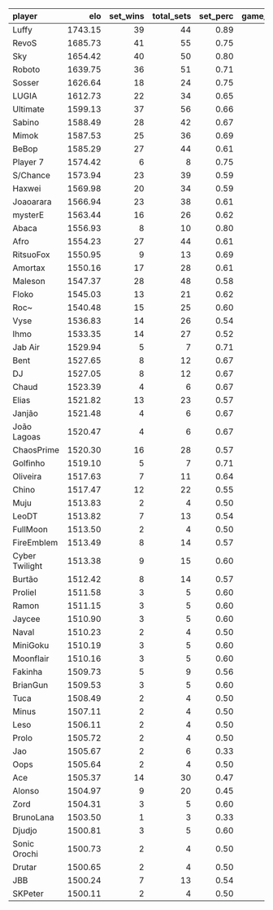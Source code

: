 <table>
<colgroup>
<col width="15%" />
<col width="8%" />
<col width="9%" />
<col width="11%" />
<col width="9%" />
<col width="10%" />
<col width="12%" />
<col width="10%" />
<col width="12%" />
</colgroup>
<thead>
<tr class="header">
<th align="left">player</th>
<th align="right">elo</th>
<th align="right">set_wins</th>
<th align="right">total_sets</th>
<th align="right">set_perc</th>
<th align="right">game_wins</th>
<th align="right">total_games</th>
<th align="right">game_perc</th>
<th align="right">tournaments</th>
</tr>
</thead>
<tbody>
<tr class="odd">
<td align="left">Luffy</td>
<td align="right">1743.15</td>
<td align="right">39</td>
<td align="right">44</td>
<td align="right">0.89</td>
<td align="right">104</td>
<td align="right">133</td>
<td align="right">0.78</td>
<td align="right">7</td>
</tr>
<tr class="even">
<td align="left">RevoS</td>
<td align="right">1685.73</td>
<td align="right">41</td>
<td align="right">55</td>
<td align="right">0.75</td>
<td align="right">110</td>
<td align="right">161</td>
<td align="right">0.68</td>
<td align="right">8</td>
</tr>
<tr class="odd">
<td align="left">Sky</td>
<td align="right">1654.42</td>
<td align="right">40</td>
<td align="right">50</td>
<td align="right">0.80</td>
<td align="right">100</td>
<td align="right">141</td>
<td align="right">0.71</td>
<td align="right">8</td>
</tr>
<tr class="even">
<td align="left">Roboto</td>
<td align="right">1639.75</td>
<td align="right">36</td>
<td align="right">51</td>
<td align="right">0.71</td>
<td align="right">94</td>
<td align="right">140</td>
<td align="right">0.67</td>
<td align="right">8</td>
</tr>
<tr class="odd">
<td align="left">Sosser</td>
<td align="right">1626.64</td>
<td align="right">18</td>
<td align="right">24</td>
<td align="right">0.75</td>
<td align="right">46</td>
<td align="right">69</td>
<td align="right">0.67</td>
<td align="right">3</td>
</tr>
<tr class="even">
<td align="left">LUGIA</td>
<td align="right">1612.73</td>
<td align="right">22</td>
<td align="right">34</td>
<td align="right">0.65</td>
<td align="right">58</td>
<td align="right">97</td>
<td align="right">0.60</td>
<td align="right">6</td>
</tr>
<tr class="odd">
<td align="left">Ultimate</td>
<td align="right">1599.13</td>
<td align="right">37</td>
<td align="right">56</td>
<td align="right">0.66</td>
<td align="right">95</td>
<td align="right">163</td>
<td align="right">0.58</td>
<td align="right">10</td>
</tr>
<tr class="even">
<td align="left">Sabino</td>
<td align="right">1588.49</td>
<td align="right">28</td>
<td align="right">42</td>
<td align="right">0.67</td>
<td align="right">65</td>
<td align="right">110</td>
<td align="right">0.59</td>
<td align="right">7</td>
</tr>
<tr class="odd">
<td align="left">Mimok</td>
<td align="right">1587.53</td>
<td align="right">25</td>
<td align="right">36</td>
<td align="right">0.69</td>
<td align="right">60</td>
<td align="right">104</td>
<td align="right">0.58</td>
<td align="right">6</td>
</tr>
<tr class="even">
<td align="left">BeBop</td>
<td align="right">1585.29</td>
<td align="right">27</td>
<td align="right">44</td>
<td align="right">0.61</td>
<td align="right">65</td>
<td align="right">110</td>
<td align="right">0.59</td>
<td align="right">9</td>
</tr>
<tr class="odd">
<td align="left">Player 7</td>
<td align="right">1574.42</td>
<td align="right">6</td>
<td align="right">8</td>
<td align="right">0.75</td>
<td align="right">17</td>
<td align="right">26</td>
<td align="right">0.65</td>
<td align="right">1</td>
</tr>
<tr class="even">
<td align="left">S/Chance</td>
<td align="right">1573.94</td>
<td align="right">23</td>
<td align="right">39</td>
<td align="right">0.59</td>
<td align="right">55</td>
<td align="right">90</td>
<td align="right">0.61</td>
<td align="right">8</td>
</tr>
<tr class="odd">
<td align="left">Haxwei</td>
<td align="right">1569.98</td>
<td align="right">20</td>
<td align="right">34</td>
<td align="right">0.59</td>
<td align="right">46</td>
<td align="right">78</td>
<td align="right">0.59</td>
<td align="right">7</td>
</tr>
<tr class="even">
<td align="left">Joaoarara</td>
<td align="right">1566.94</td>
<td align="right">23</td>
<td align="right">38</td>
<td align="right">0.61</td>
<td align="right">52</td>
<td align="right">91</td>
<td align="right">0.57</td>
<td align="right">8</td>
</tr>
<tr class="odd">
<td align="left">mysterE</td>
<td align="right">1563.44</td>
<td align="right">16</td>
<td align="right">26</td>
<td align="right">0.62</td>
<td align="right">41</td>
<td align="right">72</td>
<td align="right">0.57</td>
<td align="right">5</td>
</tr>
<tr class="even">
<td align="left">Abaca</td>
<td align="right">1556.93</td>
<td align="right">8</td>
<td align="right">10</td>
<td align="right">0.80</td>
<td align="right">20</td>
<td align="right">27</td>
<td align="right">0.74</td>
<td align="right">1</td>
</tr>
<tr class="odd">
<td align="left">Afro</td>
<td align="right">1554.23</td>
<td align="right">27</td>
<td align="right">44</td>
<td align="right">0.61</td>
<td align="right">63</td>
<td align="right">108</td>
<td align="right">0.58</td>
<td align="right">9</td>
</tr>
<tr class="even">
<td align="left">RitsuoFox</td>
<td align="right">1550.95</td>
<td align="right">9</td>
<td align="right">13</td>
<td align="right">0.69</td>
<td align="right">21</td>
<td align="right">32</td>
<td align="right">0.66</td>
<td align="right">2</td>
</tr>
<tr class="odd">
<td align="left">Amortax</td>
<td align="right">1550.16</td>
<td align="right">17</td>
<td align="right">28</td>
<td align="right">0.61</td>
<td align="right">39</td>
<td align="right">69</td>
<td align="right">0.57</td>
<td align="right">6</td>
</tr>
<tr class="even">
<td align="left">Maleson</td>
<td align="right">1547.37</td>
<td align="right">28</td>
<td align="right">48</td>
<td align="right">0.58</td>
<td align="right">65</td>
<td align="right">114</td>
<td align="right">0.57</td>
<td align="right">10</td>
</tr>
<tr class="odd">
<td align="left">Floko</td>
<td align="right">1545.03</td>
<td align="right">13</td>
<td align="right">21</td>
<td align="right">0.62</td>
<td align="right">29</td>
<td align="right">50</td>
<td align="right">0.58</td>
<td align="right">5</td>
</tr>
<tr class="even">
<td align="left">Roc~</td>
<td align="right">1540.48</td>
<td align="right">15</td>
<td align="right">25</td>
<td align="right">0.60</td>
<td align="right">36</td>
<td align="right">65</td>
<td align="right">0.55</td>
<td align="right">5</td>
</tr>
<tr class="odd">
<td align="left">Vyse</td>
<td align="right">1536.83</td>
<td align="right">14</td>
<td align="right">26</td>
<td align="right">0.54</td>
<td align="right">33</td>
<td align="right">60</td>
<td align="right">0.55</td>
<td align="right">6</td>
</tr>
<tr class="even">
<td align="left">Ihmo</td>
<td align="right">1533.35</td>
<td align="right">14</td>
<td align="right">27</td>
<td align="right">0.52</td>
<td align="right">34</td>
<td align="right">66</td>
<td align="right">0.52</td>
<td align="right">7</td>
</tr>
<tr class="odd">
<td align="left">Jab Air</td>
<td align="right">1529.94</td>
<td align="right">5</td>
<td align="right">7</td>
<td align="right">0.71</td>
<td align="right">13</td>
<td align="right">20</td>
<td align="right">0.65</td>
<td align="right">1</td>
</tr>
<tr class="even">
<td align="left">Bent</td>
<td align="right">1527.65</td>
<td align="right">8</td>
<td align="right">12</td>
<td align="right">0.67</td>
<td align="right">17</td>
<td align="right">29</td>
<td align="right">0.59</td>
<td align="right">2</td>
</tr>
<tr class="odd">
<td align="left">DJ</td>
<td align="right">1527.05</td>
<td align="right">8</td>
<td align="right">12</td>
<td align="right">0.67</td>
<td align="right">16</td>
<td align="right">27</td>
<td align="right">0.59</td>
<td align="right">2</td>
</tr>
<tr class="even">
<td align="left">Chaud</td>
<td align="right">1523.39</td>
<td align="right">4</td>
<td align="right">6</td>
<td align="right">0.67</td>
<td align="right">8</td>
<td align="right">12</td>
<td align="right">0.67</td>
<td align="right">1</td>
</tr>
<tr class="odd">
<td align="left">Elias</td>
<td align="right">1521.82</td>
<td align="right">13</td>
<td align="right">23</td>
<td align="right">0.57</td>
<td align="right">28</td>
<td align="right">54</td>
<td align="right">0.52</td>
<td align="right">5</td>
</tr>
<tr class="even">
<td align="left">Janjão</td>
<td align="right">1521.48</td>
<td align="right">4</td>
<td align="right">6</td>
<td align="right">0.67</td>
<td align="right">9</td>
<td align="right">15</td>
<td align="right">0.60</td>
<td align="right">1</td>
</tr>
<tr class="odd">
<td align="left">João Lagoas</td>
<td align="right">1520.47</td>
<td align="right">4</td>
<td align="right">6</td>
<td align="right">0.67</td>
<td align="right">10</td>
<td align="right">18</td>
<td align="right">0.56</td>
<td align="right">1</td>
</tr>
<tr class="even">
<td align="left">ChaosPrime</td>
<td align="right">1520.30</td>
<td align="right">16</td>
<td align="right">28</td>
<td align="right">0.57</td>
<td align="right">35</td>
<td align="right">65</td>
<td align="right">0.54</td>
<td align="right">6</td>
</tr>
<tr class="odd">
<td align="left">Golfinho</td>
<td align="right">1519.10</td>
<td align="right">5</td>
<td align="right">7</td>
<td align="right">0.71</td>
<td align="right">10</td>
<td align="right">16</td>
<td align="right">0.62</td>
<td align="right">1</td>
</tr>
<tr class="even">
<td align="left">Oliveira</td>
<td align="right">1517.63</td>
<td align="right">7</td>
<td align="right">11</td>
<td align="right">0.64</td>
<td align="right">15</td>
<td align="right">26</td>
<td align="right">0.58</td>
<td align="right">2</td>
</tr>
<tr class="odd">
<td align="left">Chino</td>
<td align="right">1517.47</td>
<td align="right">12</td>
<td align="right">22</td>
<td align="right">0.55</td>
<td align="right">27</td>
<td align="right">52</td>
<td align="right">0.52</td>
<td align="right">5</td>
</tr>
<tr class="even">
<td align="left">Muju</td>
<td align="right">1513.83</td>
<td align="right">2</td>
<td align="right">4</td>
<td align="right">0.50</td>
<td align="right">6</td>
<td align="right">10</td>
<td align="right">0.60</td>
<td align="right">1</td>
</tr>
<tr class="odd">
<td align="left">LeoDT</td>
<td align="right">1513.82</td>
<td align="right">7</td>
<td align="right">13</td>
<td align="right">0.54</td>
<td align="right">16</td>
<td align="right">30</td>
<td align="right">0.53</td>
<td align="right">3</td>
</tr>
<tr class="even">
<td align="left">FullMoon</td>
<td align="right">1513.50</td>
<td align="right">2</td>
<td align="right">4</td>
<td align="right">0.50</td>
<td align="right">6</td>
<td align="right">10</td>
<td align="right">0.60</td>
<td align="right">1</td>
</tr>
<tr class="odd">
<td align="left">FireEmblem</td>
<td align="right">1513.49</td>
<td align="right">8</td>
<td align="right">14</td>
<td align="right">0.57</td>
<td align="right">18</td>
<td align="right">34</td>
<td align="right">0.53</td>
<td align="right">3</td>
</tr>
<tr class="even">
<td align="left">Cyber Twilight</td>
<td align="right">1513.38</td>
<td align="right">9</td>
<td align="right">15</td>
<td align="right">0.60</td>
<td align="right">20</td>
<td align="right">39</td>
<td align="right">0.51</td>
<td align="right">3</td>
</tr>
<tr class="odd">
<td align="left">Burtão</td>
<td align="right">1512.42</td>
<td align="right">8</td>
<td align="right">14</td>
<td align="right">0.57</td>
<td align="right">18</td>
<td align="right">32</td>
<td align="right">0.56</td>
<td align="right">3</td>
</tr>
<tr class="even">
<td align="left">Proliel</td>
<td align="right">1511.58</td>
<td align="right">3</td>
<td align="right">5</td>
<td align="right">0.60</td>
<td align="right">7</td>
<td align="right">13</td>
<td align="right">0.54</td>
<td align="right">1</td>
</tr>
<tr class="odd">
<td align="left">Ramon</td>
<td align="right">1511.15</td>
<td align="right">3</td>
<td align="right">5</td>
<td align="right">0.60</td>
<td align="right">7</td>
<td align="right">12</td>
<td align="right">0.58</td>
<td align="right">1</td>
</tr>
<tr class="even">
<td align="left">Jaycee</td>
<td align="right">1510.90</td>
<td align="right">3</td>
<td align="right">5</td>
<td align="right">0.60</td>
<td align="right">6</td>
<td align="right">10</td>
<td align="right">0.60</td>
<td align="right">1</td>
</tr>
<tr class="odd">
<td align="left">Naval</td>
<td align="right">1510.23</td>
<td align="right">2</td>
<td align="right">4</td>
<td align="right">0.50</td>
<td align="right">6</td>
<td align="right">11</td>
<td align="right">0.55</td>
<td align="right">1</td>
</tr>
<tr class="even">
<td align="left">MiniGoku</td>
<td align="right">1510.19</td>
<td align="right">3</td>
<td align="right">5</td>
<td align="right">0.60</td>
<td align="right">7</td>
<td align="right">12</td>
<td align="right">0.58</td>
<td align="right">1</td>
</tr>
<tr class="odd">
<td align="left">Moonflair</td>
<td align="right">1510.16</td>
<td align="right">3</td>
<td align="right">5</td>
<td align="right">0.60</td>
<td align="right">7</td>
<td align="right">12</td>
<td align="right">0.58</td>
<td align="right">1</td>
</tr>
<tr class="even">
<td align="left">Fakinha</td>
<td align="right">1509.73</td>
<td align="right">5</td>
<td align="right">9</td>
<td align="right">0.56</td>
<td align="right">11</td>
<td align="right">20</td>
<td align="right">0.55</td>
<td align="right">2</td>
</tr>
<tr class="odd">
<td align="left">BrianGun</td>
<td align="right">1509.53</td>
<td align="right">3</td>
<td align="right">5</td>
<td align="right">0.60</td>
<td align="right">7</td>
<td align="right">12</td>
<td align="right">0.58</td>
<td align="right">1</td>
</tr>
<tr class="even">
<td align="left">Tuca</td>
<td align="right">1508.49</td>
<td align="right">2</td>
<td align="right">4</td>
<td align="right">0.50</td>
<td align="right">5</td>
<td align="right">9</td>
<td align="right">0.56</td>
<td align="right">1</td>
</tr>
<tr class="odd">
<td align="left">Minus</td>
<td align="right">1507.11</td>
<td align="right">2</td>
<td align="right">4</td>
<td align="right">0.50</td>
<td align="right">6</td>
<td align="right">11</td>
<td align="right">0.55</td>
<td align="right">1</td>
</tr>
<tr class="even">
<td align="left">Leso</td>
<td align="right">1506.11</td>
<td align="right">2</td>
<td align="right">4</td>
<td align="right">0.50</td>
<td align="right">5</td>
<td align="right">9</td>
<td align="right">0.56</td>
<td align="right">1</td>
</tr>
<tr class="odd">
<td align="left">Prolo</td>
<td align="right">1505.72</td>
<td align="right">2</td>
<td align="right">4</td>
<td align="right">0.50</td>
<td align="right">5</td>
<td align="right">9</td>
<td align="right">0.56</td>
<td align="right">1</td>
</tr>
<tr class="even">
<td align="left">Jao</td>
<td align="right">1505.67</td>
<td align="right">2</td>
<td align="right">6</td>
<td align="right">0.33</td>
<td align="right">8</td>
<td align="right">16</td>
<td align="right">0.50</td>
<td align="right">2</td>
</tr>
<tr class="odd">
<td align="left">Oops</td>
<td align="right">1505.64</td>
<td align="right">2</td>
<td align="right">4</td>
<td align="right">0.50</td>
<td align="right">5</td>
<td align="right">9</td>
<td align="right">0.56</td>
<td align="right">1</td>
</tr>
<tr class="even">
<td align="left">Ace</td>
<td align="right">1505.37</td>
<td align="right">14</td>
<td align="right">30</td>
<td align="right">0.47</td>
<td align="right">34</td>
<td align="right">68</td>
<td align="right">0.50</td>
<td align="right">8</td>
</tr>
<tr class="odd">
<td align="left">Alonso</td>
<td align="right">1504.97</td>
<td align="right">9</td>
<td align="right">20</td>
<td align="right">0.45</td>
<td align="right">21</td>
<td align="right">43</td>
<td align="right">0.49</td>
<td align="right">6</td>
</tr>
<tr class="even">
<td align="left">Zord</td>
<td align="right">1504.31</td>
<td align="right">3</td>
<td align="right">5</td>
<td align="right">0.60</td>
<td align="right">6</td>
<td align="right">11</td>
<td align="right">0.55</td>
<td align="right">1</td>
</tr>
<tr class="odd">
<td align="left">BrunoLana</td>
<td align="right">1503.50</td>
<td align="right">1</td>
<td align="right">3</td>
<td align="right">0.33</td>
<td align="right">4</td>
<td align="right">8</td>
<td align="right">0.50</td>
<td align="right">1</td>
</tr>
<tr class="even">
<td align="left">Djudjo</td>
<td align="right">1500.81</td>
<td align="right">3</td>
<td align="right">5</td>
<td align="right">0.60</td>
<td align="right">6</td>
<td align="right">12</td>
<td align="right">0.50</td>
<td align="right">1</td>
</tr>
<tr class="odd">
<td align="left">Sonic Orochi</td>
<td align="right">1500.73</td>
<td align="right">2</td>
<td align="right">4</td>
<td align="right">0.50</td>
<td align="right">4</td>
<td align="right">8</td>
<td align="right">0.50</td>
<td align="right">1</td>
</tr>
<tr class="even">
<td align="left">Drutar</td>
<td align="right">1500.65</td>
<td align="right">2</td>
<td align="right">4</td>
<td align="right">0.50</td>
<td align="right">4</td>
<td align="right">8</td>
<td align="right">0.50</td>
<td align="right">1</td>
</tr>
<tr class="odd">
<td align="left">JBB</td>
<td align="right">1500.24</td>
<td align="right">7</td>
<td align="right">13</td>
<td align="right">0.54</td>
<td align="right">15</td>
<td align="right">29</td>
<td align="right">0.52</td>
<td align="right">3</td>
</tr>
<tr class="even">
<td align="left">SKPeter</td>
<td align="right">1500.11</td>
<td align="right">2</td>
<td align="right">4</td>
<td align="right">0.50</td>
<td align="right">4</td>
<td align="right">8</td>
<td align="right">0.50</td>
<td align="right">1</td>
</tr>
</tbody>
</table>
